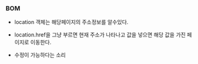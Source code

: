 ### BOM
- location 객체는 해당페이지의 주소정보를 알수있다.

- location.href을 그냥 부르면 현재 주소가 나타나고 값을 넣으면 해당 값을 가진 페이지로 이동한다.
- 수정이 가능하다는 소리 
